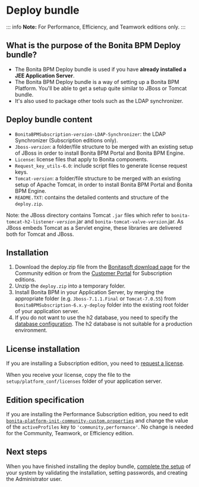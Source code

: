 # Deploy bundle

::: info
**Note:** For Performance, Efficiency, and Teamwork editions only.
:::

## What is the purpose of the Bonita BPM Deploy bundle?

* The Bonita BPM Deploy bundle is used if you have **already installed a JEE Application Server**.
* The Bonita BPM Deploy bundle is a way of setting up a Bonita BPM Platform. You'll be able to get a setup quite similar to JBoss or Tomcat bundle.
* It's also used to package other tools such as the LDAP synchronizer.

## Deploy bundle content

* `BonitaBPMSubscription-`_`version`_`-LDAP-Synchronizer`: the LDAP Synchronizer (Subscription editions only).
* `Jboss-`_`version`_: a folder/file structure to be merged with an existing setup of JBoss in order to install Bonita BPM Portal and Bonita BPM Engine.
* `License`: license files that apply to Bonita components.
* `Request_key_utils-6.0`: include script files to generate license request keys.
* `Tomcat-`_`version`_: a folder/file structure to be merged with an existing setup of Apache Tomcat, in order to install Bonita BPM Portal and Bonita BPM Engine.
* `README.TXT`: contains the detailed contents and structure of the `deploy.zip`.

Note: the JBoss directory contains Tomcat `.jar` files which refer to `bonita-tomcat-h2-listener-`_`version`_.jar and `bonita-tomcat-valve-`_`version`_.jar.
As JBoss embeds Tomcat as a Servlet engine, these libraries are delivered both for Tomcat and JBoss.

## Installation

1. Download the deploy.zip file from the [Bonitasoft download page](http://www.bonitasoft.com/downloads-v2) for the Community edition 
or from the [Customer Portal](https://customer.bonitasoft.com/download/request) for Subscription editions.
2. Unzip the `deploy.zip` into a temporary folder.
3. Install Bonita BPM in your Application Server, by merging the appropriate folder (e.g. `Jboss-7.1.1.Final` or `Tomcat-7.0.55`) from `BonitaBPMSubscription-6.x.y-deploy` folder 
into the existing root folder of your application server.
4. If you do not want to use the h2 database, you need to specify the [database configuration](database-configuration.md). The h2 database is not suitable for a production environment.

## License installation

If you are installing a Subscription edition, you need to [request a license](licenses.md). 

When you receive your license, copy the file to the `setup/platform_conf/licenses` folder of your application server.

## Edition specification

If you are installing the Performance Subscription edition, 
you need to edit [`bonita-platform-init-community-custom.properties`](BonitaBPM_platform_setup.md)
and change the value of the `activeProfiles` key to `'community,performance'`. No change is needed for the Community, Teamwork, or Efficiency edition.

## Next steps

When you have finished installing the deploy bundle, [complete the setup](first-steps-after-setup.md) of your system by validating the installation, setting passwords, and creating the Administrator user.

